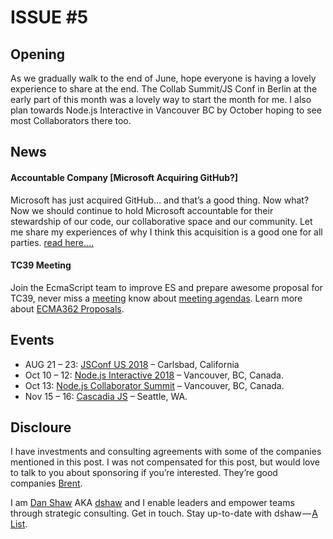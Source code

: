 # ISSUE #5

## Opening

As we gradually walk to the end of June, hope everyone is having a lovely experience to share at the end. The Collab Summit/JS Conf in Berlin at the early part of this month was a lovely way to start the month for me. I also plan towards Node.js Interactive in Vancouver BC by October hoping to see most Collaborators there too.

## News 

#### Accountable Company [Microsoft Acquiring GitHub?]
Microsoft has just acquired GitHub… and that’s a good thing. Now what?
Now we should continue to hold Microsoft accountable for their stewardship of our code, our collaborative space and our community.
Let me share my experiences of why I think this acquisition is a good one for all parties. [read here….](https://medium.com/@dshaw/accountable-company-8c257e84d34e)

#### TC39 Meeting  
Join the EcmaScript team to improve ES and prepare awesome proposal for TC39, never miss a [meeting](https://www.ecma-international.org/memento/Ecma_meeting_calendar.htm) know about [meeting agendas](https://github.com/tc39/agendas). Learn more about [ECMA362 Proposals](https://github.com/tc39/ecma262).


## Events 
-	AUG 21 – 23: [JSConf US 2018]( https://2018.jsconf.us/) – Carlsbad, California
-	Oct 10 – 12: [Node.js Interactive 2018]( https://events.linuxfoundation.org/events/js-interactive-2018/attend/diversity-scholarship/) – Vancouver, BC, Canada.
-	Oct 13: [Node.js Collaborator Summit]( https://events.linuxfoundation.org/events/js-interactive-2018/attend/diversity-scholarship/) – Vancouver, BC, Canada.
-	Nov 15 – 16: [Cascadia JS]( https://2018.cascadiajs.com/) – Seattle, WA.


## Discloure 
I have investments and consulting agreements with some of the companies mentioned in this post. 
I was not compensated for this post, but would love to talk to you about sponsoring if you’re interested. 
They’re good companies [Brent](https://twitter.com/dog_rates/status/775410014383026176).


I am [Dan Shaw](https://www.linkedin.com/in/dshaw/) AKA [dshaw](https://twitter.com/dshaw) and
I enable leaders and empower teams through strategic consulting. 
Get in touch. Stay up-to-date with dshaw — [A List](https://www.getrevue.co/profile/dshaw/).
